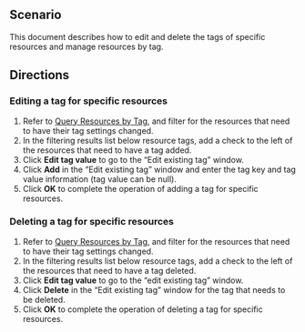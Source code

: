 ## Scenario
This document describes how to edit and delete the tags of specific resources and manage resources by tag.
## Directions
### Editing a tag for specific resources
1. Refer to [Query Resources by Tag](https://cloud.tencent.com/document/product/651/36479), and filter for the resources that need to have their tag settings changed.
2. In the filtering results list below resource tags, add a check to the left of the resources that need to have a tag added.
3. Click **Edit tag value** to go to the “Edit existing tag” window.
4. Click **Add** in the “Edit existing tag” window and enter the tag key and tag value information (tag value can be null).
5. Click **OK** to complete the operation of adding a tag for specific resources.

### Deleting a tag for specific resources
1. Refer to [Query Resources by Tag](https://cloud.tencent.com/document/product/651/36479), and filter for the resources that need to have their tag settings changed.
2. In the filtering results list below resource tags, add a check to the left of the resources that need to have a tag deleted.
3. Click **Edit tag value** to go to the “edit existing tag” window.
4. Click **Delete** in the “Edit existing tag” window for the tag that needs to be deleted.
5. Click **OK** to complete the operation of deleting a tag for specific resources.
